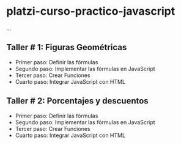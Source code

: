 # platzi-curso-practico-javascript

...

## Taller # 1: Figuras Geométricas

- Primer paso: Definir las fórmulas
- Segundo paso: Implementar las fórmulas en JavaScript
- Tercer paso: Crear Funciones 
- Cuarto paso: Integrar JavaScript con HTML


## Taller # 2: Porcentajes y descuentos

- Primer paso: Definir las fórmulas
- Segundo paso: Implementar las fórmulas en JavaScript
- Tercer paso: Crear Funciones 
- Cuarto paso: Integrar JavaScript con HTML